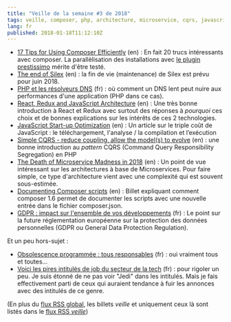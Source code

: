 ```yaml
---
title: "Veille de la semaine #3 de 2018"
tags: veille, composer, php, architecture, microservice, cqrs, javascript, performances, react, redux, dns
lang: fr
published: 2018-01-18T11:12:10Z
---
```

* [17 Tips for Using Composer Efficiently](https://blog.martinhujer.cz/17-tips-for-using-composer-efficiently/) (en)&nbsp;: En fait 20 trucs intéressants avec composer. La parallèlisation des installations avec [le plugin prestissimo](https://github.com/hirak/prestissimo) mérite d'être testé.
* [The end of Silex](http://symfony.com/blog/the-end-of-silex) (en)&nbsp;: la fin de vie (maintenance) de Silex est prévu pour juin 2018.
* [PHP et les résolveurs DNS](https://jolicode.com/blog/php-et-les-resolveurs-dns) (fr)&nbsp;: où comment un DNS lent peut nuire aux performances d'une application (PHP dans ce cas).
* [React, Redux and JavaScript Architecture](https://jrsinclair.com/articles/2018/react-redux-javascript-architecture/) (en)&nbsp;: Une très bonne introduction à React et Redux avec surtout des réponses à *pourquoi* ces choix et de bonnes explications sur les intérêts de ces 2 technologies.
* [JavaScript Start-up Optimization](https://developers.google.com/web/fundamentals/performance/optimizing-content-efficiency/javascript-startup-optimization/) (en)&nbsp;: Un article sur le triple coût de JavaScript : le téléchargement, l'analyse / la compilation et l’exécution
* [Simple CQRS - reduce coupling, allow the model(s) to evolve](https://matthiasnoback.nl/2018/01/simple-cqrs-reduce-coupling-allow-the-model-to-evolve/) (en)&nbsp;: une bonne introduction au *pattern* CQRS (Command Query Responsibility Segregation) en PHP
* [The Death of Microservice Madness in 2018](http://www.dwmkerr.com/the-death-of-microservice-madness-in-2018/) (en)&nbsp;: Un point de vue intéressant sur les architectures à base de Microservices. Pour faire simple, ce type d'architecture vient avec une complexité qui est souvent sous-estimée.
* [Documenting Composer scripts](http://raphaelstolt.blogspot.fr/2018/01/documenting-composer-scripts.html) (en)&nbsp;: Billet expliquant comment composer 1.6 permet de documenter les scripts avec une nouvelle entrée dans le fichier composer.json.
* [GDPR : impact sur l'ensemble de vos développements](https://wodric.com/gpdr-impact-sur-vos-developpements/) (fr)&nbsp;: Le point sur la future réglementation européenne sur la protection des données personnelles (GDPR ou General Data Protection Regulation).

Et un peu hors-sujet&nbsp;:

* [Obsolescence programmée : tous responsables](http://www.lutopik.com/article/obsolescence-programmee-tous-responsables) (fr)&nbsp;: oui vraiment tous et toutes...
* [Voici les pires intitulés de job du secteur de la tech](https://m.usbeketrica.com/article/recrutement-perle-rare-pas-besoin-ninja-ou-sorcier) (fr)&nbsp;: pour rigoler un peu. Je suis étonné de ne pas voir &quot;Jedi&quot; dans les intitulés. Mais je fais effectivement parti de ceux qui auraient tendance à fuir les annonces avec des intitulés de ce genre.

(En plus du [flux RSS global](/rss.xml), les billets *veille*
et uniquement ceux là sont listés dans le [flux RSS *veille*](/rss/veille.xml))

